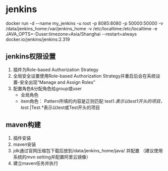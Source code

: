 # jenkins 
docker run -d --name my_jenkins -u root -p 8085:8080 -p 50000:50000 -v /data/jenkins_home:/var/jenkins_home -v /etc/localtime:/etc/localtime -e JAVA_OPTS=-Duser.timezone=Asia/Shanghai --restart=always docker.io/jenkins/jenkins:2.319


## jenkins权限设置
1. 插件为Role-based Authorization Strategy
2. 全局安全设置使用Role-based Authorization Strategy并重启后会在系统设置-安全出现“Manage and Assign Roles”
3. 配置角色&分配角色给group或user
   * 全局角色
   * item角色： Pattern所填的内容是正则匹配 test1.*表示以test1开头的项目，test.*|Test.*表示以test或Test开头的项目

## maven构建
1. 插件安装
2. maven安装
3. jdk通过官网压缩包下载后放到/data/jenkins_home/java/ 并配置  （建议使用系统的mvn setting并配置阿里云镜像）
4. 建立maven任务并执行
